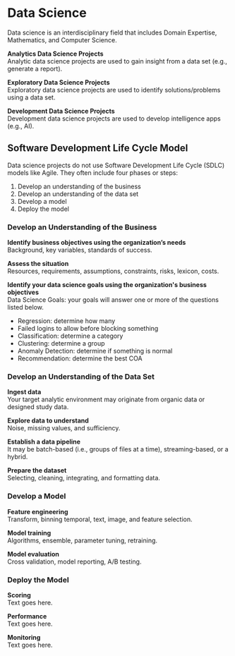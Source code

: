# Data Science
Data science is an interdisciplinary field that includes Domain Expertise, Mathematics, and Computer Science. 

**Analytics Data Science Projects**  
Analytic data science projects are used to gain insight from a data set (e.g., generate a report). 

**Exploratory Data Science Projects**  
Exploratory data science projects are used to identify solutions/problems using a data set.

**Development Data Science Projects**  
Development data science projects are used to develop intelligence apps (e.g., AI). 

## Software Development Life Cycle Model
Data science projects do not use Software Development Life Cycle (SDLC) models like Agile. They often include four phases or steps:
1. Develop an understanding of the business
2. Develop an understanding of the data set
3. Develop a model
4. Deploy the model

### Develop an Understanding of the Business
**Identify business objectives using the organization’s needs**  
Background, key variables, standards of success.

**Assess the situation**  
Resources, requirements, assumptions, constraints, risks, lexicon, costs.

**Identify your data science goals using the organization's business objectives**  
Data Science Goals: your goals will answer one or more of the questions listed below.
* Regression: determine how many
* Failed logins to allow before blocking something
* Classification: determine a category
* Clustering: determine a group
* Anomaly Detection: determine if something is normal
* Recommendation: determine the best COA

### Develop an Understanding of the Data Set
**Ingest data**  
Your target analytic environment may originate from organic data or designed study data.

**Explore data to understand**  
Noise, missing values, and sufficiency.

**Establish a data pipeline**  
It may be batch-based (i.e., groups of files at a time), streaming-based, or a hybrid.

**Prepare the dataset**  
Selecting, cleaning, integrating, and formatting data.

### Develop a Model
**Feature engineering**  
Transform, binning temporal, text, image, and feature selection.

**Model training**  
Algorithms, ensemble, parameter tuning, retraining.

**Model evaluation**  
Cross validation, model reporting, A/B testing.

### Deploy the Model
**Scoring**  
Text goes here.

**Performance**  
Text goes here.

**Monitoring**  
Text goes here.

